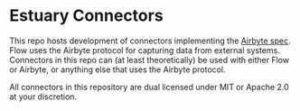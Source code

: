 # Estuary Connectors

This repo hosts development of connectors implementing the 
[Airbyte spec](https://docs.airbyte.io/understanding-airbyte/airbyte-specification). Flow uses the 
Airbyte protocol for capturing data from external systems. Connectors in this repo can (at least
theoretically) be used with either Flow or Airbyte, or anything else that uses the Airbyte protocol.

All connectors in this repository are dual licensed under MIT or Apache 2.0 at your discretion.


